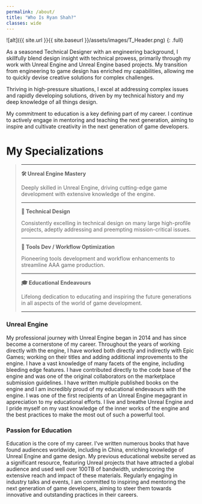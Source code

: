 ```yaml
---
permalink: /about/
title: "Who Is Ryan Shah?"
classes: wide
---
```


![alt]({{ site.url }}{{ site.baseurl }}/assets/images/T_Header.png)
{: .full}

As a seasoned Technical Designer with an engineering background, I skillfully blend design insight with technical prowess, primarily through my work with Unreal Engine and Unreal Engine based projects. My transition from engineering to game design has enriched my capabilities, allowing me to quickly devise creative solutions for complex challenges.

Thriving in high-pressure situations, I excel at addressing complex issues and rapidly developing solutions, driven by my technical history and my deep knowledge of all things design.

My commitment to education is a key defining part of my career. I continue to actively engage in mentoring and teaching the next generation, aiming to inspire and cultivate creativity in the next generation of game developers.

# My Specializations
> ---
> **🛠️ Unreal Engine Mastery**
>
> Deeply skilled in Unreal Engine, driving cutting-edge game development with extensive knowledge of the engine.
>
> ---
>
> **📐 Technical Design**
>
> Consistently excelling in technical design on many large high-profile projects, adeptly addressing and preempting mission-critical issues.
>
> ---
>
> **🔧 Tools Dev / Workflow Optimization**
>
> Pioneering tools development and workflow enhancements to streamline AAA game production.
>
> ---
>
> **🎓 Educational Endeavours**
>
> Lifelong dedication to educating and inspiring the future generations in all aspects of the world of game development.
>
> ---

### Unreal Engine
My professional journey with Unreal Engine began in 2014 and has since become a cornerstone of my career. Throughout the years of working directly with the engine, I have worked both directly and indirectly with Epic Games; working on their titles and adding additional improvements to the engine. I have a vast knowledge of many facets of the engine, including bleeding edge features. I have contributed directly to the code base of the engine and was one of the original collaborators on the marketplace submission guidelines. I have written multiple published books on the engine and I am incredibly proud of my educational endevaours with the engine. I was one of the first recipients of an Unreal Engine megagrant in appreciation to my educational efforts. I live and breathe Unreal Engine and I pride myself on my vast knowledge of the inner works of the engine and the best practices to make the most out of such a powerful tool.

### Passion for Education
Education is the core of my career. I've written numerous books that have found audiences worldwide, including in China, enriching knowledge of Unreal Engine and game design. My previous educational website served as a significant resource, featuring Unreal projects that have attracted a global audience and used well over 100TB of bandwidth, underscoring the extensive reach and impact of these materials. Regularly engaging in industry talks and events, I am committed to inspiring and mentoring the next generation of game developers, aiming to steer them towards innovative and outstanding practices in their careers.
